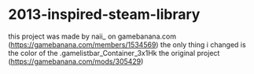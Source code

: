 # 2013-inspired-steam-library
this project was made by naii_ on gamebanana.com (https://gamebanana.com/members/1534569)
the only thing i changed is the color of the .gamelistbar_Container_3x1Hk
the original project (https://gamebanana.com/mods/305429)
